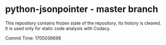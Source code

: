 # python-jsonpointer - master branch

This repository contains frozen state of the repository.
Its history is cleared. It is used only for static code
analysis with Codacy.

Commit Time: 1705036698